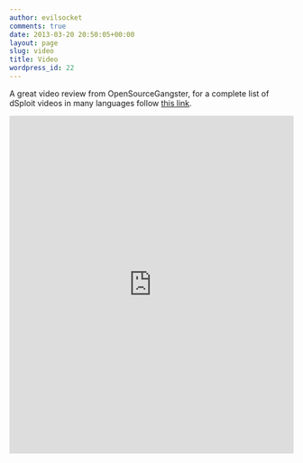 ```yaml
---
author: evilsocket
comments: true
date: 2013-03-20 20:50:05+00:00
layout: page
slug: video
title: Video
wordpress_id: 22
---
```


A great video review from OpenSourceGangster, for a complete list of dSploit videos in many languages follow [this link](http://www.youtube.com/results?search_query=dsploit).

<iframe width="100%" height="600" src="http://www.youtube.com/embed/HrQl1cG2Hq0" frameborder="0" allowfullscreen></iframe>
